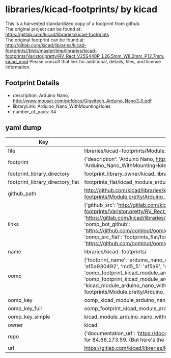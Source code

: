 # libraries/kicad-footprints/ by kicad  
This is a harvested standardized copy of a footprint from github.  
The original project can be found at:  
https://gitlab.com/kicad/libraries/kicad-footprints  
The original footprint can be found at:
http://gitlab.com/kicad/libraries/kicad-footprints//blob/master/tmp/libraries/kicad-footprints/Varistor.pretty/RV_Rect_V25S440P_L26.5mm_W8.2mm_P12.7mm.kicad_mod
Please consult that link for additional, details, files, and license information.  
## Footprint Details
* description: Arduino Nano, http://www.mouser.com/pdfdocs/Gravitech_Arduino_Nano3_0.pdf  
* libraryLink: Arduino_Nano_WithMountingHoles  
* number_of_pads: 34  
## yaml dump  
| Key | Value |  
| --- | --- |  
| file | libraries/kicad-footprints/Module.pretty/Arduino_Nano_WithMountingHoles.kicad_mod |  
| footprint | {'description': 'Arduino Nano, http://www.mouser.com/pdfdocs/Gravitech_Arduino_Nano3_0.pdf', 'libraryLink': 'Arduino_Nano_WithMountingHoles', 'number_of_pads': 34} |  
| footprint_library_directory | footprint_library_owner/kicad_libraries/kicad-footprints/ |  
| footprint_library_directory_flat | footprints_flat/kicad_module_arduino_nano_withmountingholes/working |  
| github_path | http://github.com/kicad/libraries/kicad-footprints//blob/master/tmp/libraries/kicad-footprints/Module.pretty/Arduino_Nano_WithMountingHoles.kicad_mod |  
| links | {'github_src': 'http://gitlab.com/kicad/libraries/kicad-footprints//blob/master/tmp/libraries/kicad-footprints/Varistor.pretty/RV_Rect_V25S440P_L26.5mm_W8.2mm_P12.7mm.kicad_mod', 'github_src_repo': 'https://gitlab.com/kicad/libraries/kicad-footprints', 'oomp_bot': 'footprints/kicad_module_arduino_nano_withmountingholes/working', 'oomp_bot_github': 'https://github.com/oomlout/oomlout_oomp_footprint_bot/tree/main/footprints/kicad_module_arduino_nano_withmountingholes/working', 'oomp_src_flat': 'footprints_flat/footprints_flat/kicad_module_arduino_nano_withmountingholes/working', 'oomp_src_flat_github': 'https://github.com/oomlout/oomlout_oomp_footprint_src/tree/main/footprints_flat/kicad_module_arduino_nano_withmountingholes/working'} |  
| name | libraries/kicad-footprints/ |  
| oomp | {'footprint_name': 'arduino_nano_withmountingholes', 'library_name': 'module', 'md5': 'af5a930492e671f9ac2175499b26a1c0', 'md5_10': 'af5a930492', 'md5_5': 'af5a9', 'md5_6': 'af5a93', 'oomp_key': 'oomp_kicad_module_arduino_nano_withmountingholes', 'oomp_key_extra': 'oomp_footprint_kicad_module_arduino_nano_withmountingholes', 'oomp_key_full': 'oomp_footprint_kicad_module_arduino_nano_withmountingholes_af5a93', 'oomp_key_simple': 'kicad_module_arduino_nano_withmountingholes', 'original_filename': 'libraries/kicad-footprints/Module.pretty/Arduino_Nano_WithMountingHoles.kicad_mod', 'owner_name': 'kicad'} |  
| oomp_key | oomp_kicad_module_arduino_nano_withmountingholes |  
| oomp_key_full | oomp_footprint_kicad_module_arduino_nano_withmountingholes |  
| oomp_key_simple | kicad_module_arduino_nano_withmountingholes |  
| owner | kicad |  
| repo | {'documentation_url': 'https://docs.github.com/rest/overview/resources-in-the-rest-api#rate-limiting', 'message': "API rate limit exceeded for 84.66.173.59. (But here's the good news: Authenticated requests get a higher rate limit. Check out the documentation for more details.)"} |  
| url | https://gitlab.com/kicad/libraries/kicad-footprints |  

